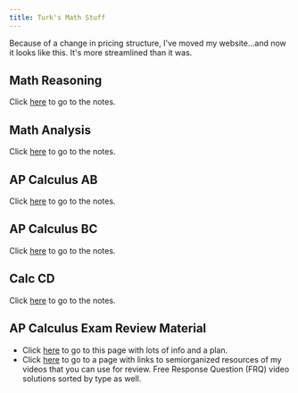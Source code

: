 ```yaml
---
title: Turk's Math Stuff
---
```


Because of a change in pricing structure, I've moved my website...and now it looks like this.
It's more streamlined than it was.

## Math Reasoning
Click [here](/mathreasoning.md) to go to the notes.

## Math Analysis
Click [here](/mathanalysis.md) to go to the notes.

## AP Calculus AB
Click [here](/calcab.md) to go to the notes.

## AP Calculus BC
Click [here](/calcbc.md) to go to the notes.

## Calc CD
Click [here](/calccd.md) to go to the notes.

## AP Calculus Exam Review Material
* Click [here](/apcalcreview.md) to go to this page with lots of info and a plan.
* Click [here](/apreviewvids.md) to go to a page with links to semiorganized resources of my videos that you can use for review.  Free Response Question (FRQ) video solutions sorted by type as well.
